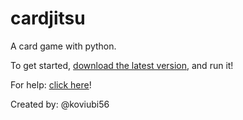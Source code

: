 # cardjitsu
A card game with python.

To get started, [download the latest version](https://github.com/koviubi56/cardjitsu/releases/latest), and run it!

For help: [click here](https://github.com/koviubi56/cardjitsu/discussions/new)!

Created by: @koviubi56
